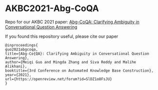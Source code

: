 # AKBC2021-Abg-CoQA
Repo for our AKBC 2021 paper: [Abg-CoQA: Clarifying Ambiguity in Conversational Question Answering](https://openreview.net/pdf?id=SlDZ1o8FsJU)



If you found this repository useful, please cite our paper
```
@inproceedings{
guo2021abgcoqa,
title={Abg-Co{QA}: Clarifying Ambiguity in Conversational Question Answering},
author={Meiqi Guo and Mingda Zhang and Siva Reddy and Malihe Alikhani},
booktitle={3rd Conference on Automated Knowledge Base Construction},
year={2021},
url={https://openreview.net/forum?id=SlDZ1o8FsJU}
}
```
